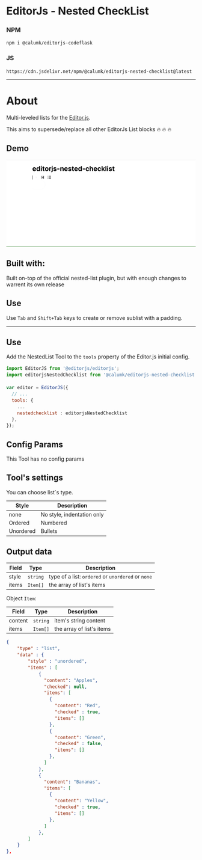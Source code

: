 # EditorJs - Nested CheckList

### NPM
    npm i @calumk/editorjs-codeflask

### JS
    https://cdn.jsdelivr.net/npm/@calumk/editorjs-nested-checklist@latest
    

---

# About

Multi-leveled lists for the [Editor.js](https://editorjs.io).

This aims to supersede/replace all other EditorJs List blocks :fire: :fire: :fire:  

## Demo

![](example-media/Demo.gif)

## Built with:

Built on-top of the official nested-list plugin, but with enough changes to warrent its own release


## Use
Use `Tab` and `Shift+Tab` keys to create or remove sublist with a padding.


---

## Use

Add the NestedList Tool to the `tools` property of the Editor.js initial config.

```javascript
import EditorJS from '@editorjs/editorjs';
import editorjsNestedChecklist from '@calumk/editorjs-nested-checklist';

var editor = EditorJS({
  // ...
  tools: {
    ...
    nestedchecklist : editorjsNestedChecklist
  },
});
```

## Config Params
This Tool has no config params

## Tool's settings

You can choose list`s type.

| Style     | Description                |
| --------- | -------------------------- |
| none      | No style, indentation only |
| Ordered   | Numbered                   |
| Unordered | Bullets                    |


## Output data

| Field | Type     | Description                                        |
| ----- | -------- | -------------------------------------------------- |
| style | `string` | type of a list: `ordered` or `unordered` or `none` |
| items | `Item[]` | the array of list's items                          |

Object `Item`:

| Field   | Type     | Description               |
| ------- | -------- | ------------------------- |
| content | `string` | item's string content     |
| items   | `Item[]` | the array of list's items |


```json
{
    "type" : "list",
    "data" : {
        "style" : "unordered",
        "items" : [
            {
              "content": "Apples",
              "checked": null,
              "items": [
                {
                  "content": "Red",
                  "checked" : true,
                  "items": []
                },
                {
                  "content": "Green",
                  "checked" : false,
                  "items": []
                },
              ]
            },
            {
              "content": "Bananas",
              "items": [
                {
                  "content": "Yellow",
                  "checked" : true,
                  "items": []
                },
              ]
            },
        ]
    }
},
```


